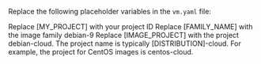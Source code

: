 Replace the following placeholder variables in the `vm.yaml` file:

Replace [MY_PROJECT] with your project ID
Replace [FAMILY_NAME] with the image family debian-9
Replace [IMAGE_PROJECT] with the project debian-cloud. The project name is typically [DISTRIBUTION]-cloud. For example, the project for CentOS images is centos-cloud.